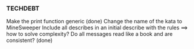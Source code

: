 ### TECHDEBT
Make the print function generic (done)
Change the name of the kata to MineSweeper
Include all describes in an initial describe with the rules ==> how to solve complexity?
Do all messages read like a book and are consistent? (done)